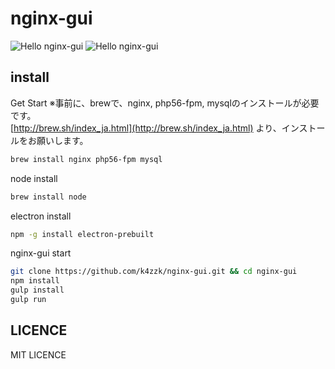 # nginx-gui

![Hello nginx-gui](https://raw.github.com/wiki/k4zzk/nginx-gui/images/20151223/img_01.png)
![Hello nginx-gui](https://raw.github.com/wiki/k4zzk/nginx-gui/images/20151223/img_02.png)


install
-------

Get Start
※事前に、brewで、nginx, php56-fpm, mysqlのインストールが必要です。  
[http://brew.sh/index_ja.html](http://brew.sh/index_ja.html) より、インストールをお願いします。

```sh
brew install nginx php56-fpm mysql
```

node install

```sh
brew install node
```

electron install

```sh
npm -g install electron-prebuilt
```

nginx-gui start

```sh
git clone https://github.com/k4zzk/nginx-gui.git && cd nginx-gui
npm install
gulp install
gulp run
```

LICENCE
-------
MIT LICENCE
